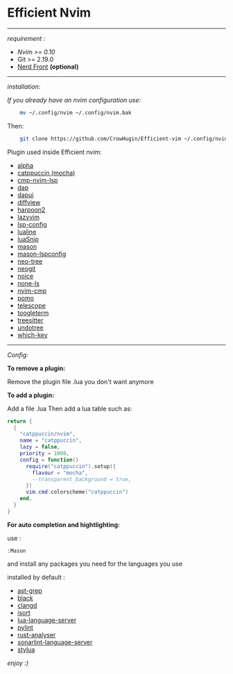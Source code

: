 # Efficient Nvim


---
*requirement :* 

- *Nvim >= 0.10*
- Git >= 2.19.0
- [Nerd Front](https://www.nerdfonts.com/font-downloads) **(optional)**
---
*installation:*

*If you already have an nvim configuration use:*

```bash
	mv ~/.config/nvim ~/.config/nvim.bak
```

Then:

```bash
    git clone https://github.com/CrowHugin/Efficient-vim ~/.config/nvim
```

Plugin used inside Efficient nvim:
- [alpha](https://github.com/goolord/alpha-nvim)
- [catppuccin (mocha)](https://github.com/catppuccin/nvim)
- [cmp-nvim-lsp](https://github.com/hrsh7th/cmp-nvim-lsp)
- [dap](https://github.com/mfussenegger/nvim-dap)
- [dapui](https://github.com/rcarriga/nvim-dap-ui)
- [ diffview](https://github.com/sindrets/diffview.nvim)
- [ harpoon2](https://github.com/ThePrimeagen/harpoon)
- [lazyvim](https://github.com/folke/lazydev.nvim)
- [lsp-config](https://github.com/neovim/nvim-lspconfig)
- [lualine](https://github.com/nvim-lualine/lualine.nvim)
- [luaSnip](https://github.com/L3MON4D3/LuaSnip)
- [mason](https://github.com/mason-org/mason.nvim)
- [mason-lspconfig](https://github.com/mason-org/mason-lspconfig.nvim)
- [neo-tree](https://github.com/nvim-neo-tree/neo-tree.nvim)
- [neogit](https://github.com/NeogitOrg/neogit)
- [noice](https://github.com/folke/noice.nvim)
- [none-ls](https://github.com/nvimtools/none-ls.nvim)
- [nvim-cmp](https://github.com/hrsh7th/nvim-cmp)
- [pomo](https://github.com/epwalsh/pomo.nvim)
- [telescope](https://github.com/nvim-telescope/telescope.nvim)
- [toogleterm](https://github.com/akinsho/toggleterm.nvim)
- [treesitter](https://github.com/nvim-treesitter/nvim-treesitter)
- [undotree](https://github.com/jiaoshijie/undotree)
- [which-key](https://github.com/folke/which-key.nvim)

---
*Config:*

**To remove a plugin:** 

Remove the plugin file .lua you don't want anymore


**To add a plugin:**

Add a file .lua 
Then add a lua table such as:
```lua
return {
  {
    "catppuccin/nvim",
    name = "catppuccin",
    lazy = false,
    priority = 1000,
    config = function()
      require("catppuccin").setup({
        flavour = "mocha",
        --transparent_background = true,
      })
      vim.cmd.colorscheme("catppuccin")
    end,
  }
}
```

**For auto completion and hightlighting:**

use :

```
:Mason 
```
and install any packages you need for the languages you use

installed by default :
- [ast-grep](https://ast-grep.github.io/)
- [black](https://github.com/averms/black-nvim/tree/master)
- [clangd](https://clangd.llvm.org/)
- [isort](https://pycqa.github.io/isort/)
- [lua-language-server](https://github.com/LuaLS/lua-language-server/wiki)
- [pylint](https://pylint.readthedocs.io/en/stable/)
- [rust-analyser](https://rust-analyzer.github.io/book/)
- [sonarlint-language-server](https://github.com/SonarSource/sonarlint-language-server)
- [stylua](https://github.com/JohnnyMorganz/StyLua)


*enjoy :)*
